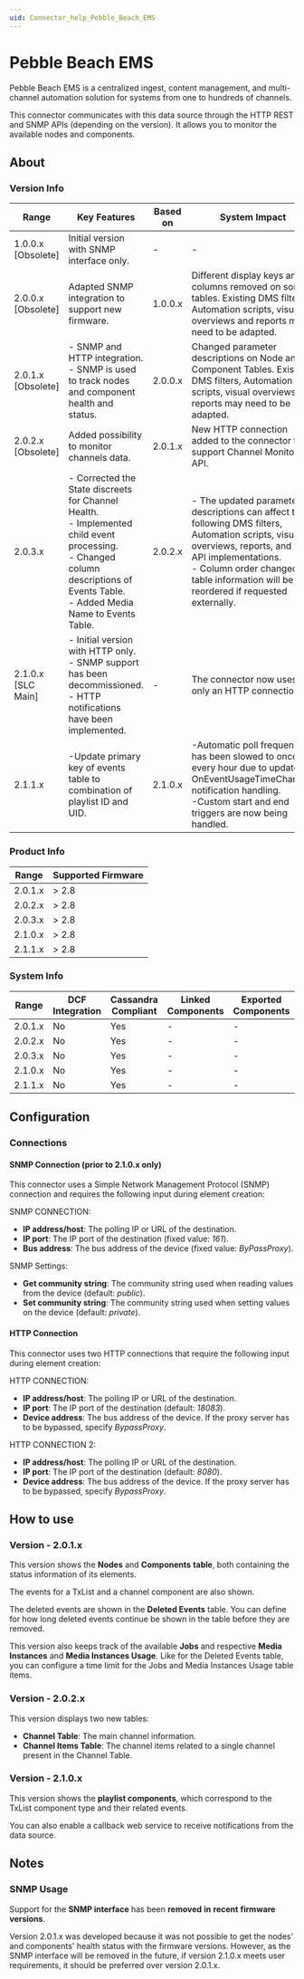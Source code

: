 ```yaml
---
uid: Connector_help_Pebble_Beach_EMS
---
```


# Pebble Beach EMS

Pebble Beach EMS is a centralized ingest, content management, and multi-channel automation solution for systems from one to hundreds of channels.

This connector communicates with this data source through the HTTP REST and SNMP APIs (depending on the version). It allows you to monitor the available nodes and components.

## About

### Version Info

| Range | Key Features | Based on | System Impact |
|--|--|--|--|
| 1.0.0.x [Obsolete] | Initial version with SNMP interface only. | - | - |
| 2.0.0.x [Obsolete] | Adapted SNMP integration to support new firmware. | 1.0.0.x | Different display keys and columns removed on some tables. Existing DMS filters, Automation scripts, visual overviews and reports may need to be adapted. |
| 2.0.1.x [Obsolete] | - SNMP and HTTP integration. <br>- SNMP is used to track nodes and component health and status. | 2.0.0.x | Changed parameter descriptions on Node and Component Tables. Existing DMS filters, Automation scripts, visual overviews and reports may need to be adapted. |
| 2.0.2.x [Obsolete] | Added possibility to monitor channels data. | 2.0.1.x | New HTTP connection added to the connector to support Channel Monitoring API. |
| 2.0.3.x | - Corrected the State discreets for Channel Health. <br>- Implemented child event processing. <br>- Changed column descriptions of Events Table. <br>- Added Media Name to Events Table. | 2.0.2.x | - The updated parameter descriptions can affect the following DMS filters, Automation scripts, visual overviews, reports, and web API implementations. <br>- Column order changed: table information will be reordered if requested externally. |
| 2.1.0.x [SLC Main] | - Initial version with HTTP only. <br>- SNMP support has been decommissioned. <br>- HTTP notifications have been implemented. | - | The connector now uses only an HTTP connection. |
| 2.1.1.x | -Update primary key of events table to combination of playlist ID and UID. | 2.1.0.x | -Automatic poll frequency has been slowed to once every hour due to updated OnEventUsageTimeChanged notification handling.<br>-Custom start and end triggers are now being handled. |

### Product Info

| Range     | Supported Firmware     |
|-----------|------------------------|
| 2.0.1.x   | \> 2.8                 |
| 2.0.2.x   | \> 2.8                 |
| 2.0.3.x   | \> 2.8                 |
| 2.1.0.x   | \> 2.8                 |
| 2.1.1.x   | \> 2.8                 |

### System Info

| Range     | DCF Integration     | Cassandra Compliant     | Linked Components     | Exported Components     |
|-----------|---------------------|-------------------------|-----------------------|-------------------------|
| 2.0.1.x   | No                  | Yes                     | -                     | -                       |
| 2.0.2.x   | No                  | Yes                     | -                     | -                       |
| 2.0.3.x   | No                  | Yes                     | -                     | -                       |
| 2.1.0.x   | No                  | Yes                     | -                     | -                       |
| 2.1.1.x   | No                  | Yes                     | -                     | -                       |

## Configuration

### Connections

#### SNMP Connection (prior to 2.1.0.x only)

This connector uses a Simple Network Management Protocol (SNMP) connection and requires the following input during element creation:

SNMP CONNECTION:

- **IP address/host**: The polling IP or URL of the destination.
- **IP port**: The IP port of the destination (fixed value: *161*).
- **Bus address**: The bus address of the device (fixed value: *ByPassProxy*).

SNMP Settings:

- **Get community string**: The community string used when reading values from the device (default: *public*).
- **Set community string**: The community string used when setting values on the device (default: *private*).

#### HTTP Connection

This connector uses two HTTP connections that require the following input during element creation:

HTTP CONNECTION:

- **IP address/host**: The polling IP or URL of the destination.
- **IP port**: The IP port of the destination (default: *18083*).
- **Device address**: The bus address of the device. If the proxy server has to be bypassed, specify *BypassProxy*.

HTTP CONNECTION 2:

- **IP address/host**: The polling IP or URL of the destination.
- **IP port**: The IP port of the destination (default: *8080*).
- **Device address**: The bus address of the device. If the proxy server has to be bypassed, specify *BypassProxy*.

## How to use

### Version - 2.0.1.x

This version shows the **Nodes** and **Components** **table**, both containing the status information of its elements.

The events for a TxList and a channel component are also shown.

The deleted events are shown in the **Deleted Events** table. You can define for how long deleted events continue be shown in the table before they are removed.

This version also keeps track of the available **Jobs** and respective **Media Instances** and **Media Instances Usage**. Like for the Deleted Events table, you can configure a time limit for the Jobs and Media Instances Usage table items.

### Version - 2.0.2.x

This version displays two new tables:

- **Channel Table**: The main channel information.
- **Channel Items Table**: The channel items related to a single channel present in the Channel Table.

### Version - 2.1.0.x

This version shows the **playlist components**, which correspond to the TxList component type and their related events.

You can also enable a callback web service to receive notifications from the data source.

## Notes

### SNMP Usage

Support for the **SNMP interface** has been **removed** **in** **recent** **firmware versions**.

Version 2.0.1.x was developed because it was not possible to get the nodes' and components' health status with the firmware versions. However, as the SNMP interface will be removed in the future, if version 2.1.0.x meets user requirements, it should be preferred over version 2.0.1.x.
